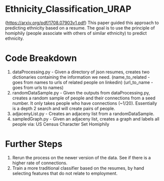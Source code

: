 # Ethnicity_Classification_URAP

(https://arxiv.org/pdf/1708.07903v1.pdf)
This paper guided this approach to predicting ethnicity based on a resume. The goal is to use the principle of homiphily (people associate with others of similar ethnicity)
to predict ethnicity.

# Code Breakdown
1. dataProcessing.py - Given a directory of json resumes, creates two dictionaries containing the information we need.
  (name_to_related - goes from names to urls of related people on linkedin)
  (url_to_name - goes from urls to names)
2. randomDataSample.py - Given the outputs from dataProcessing.py, creates a random sample of people and their connections
  from a seed number. It only takes people who have connections (~1/20). Essentially is a depth 2 search and will create pairs
  of people.
3. adjacenyList.py - Creates an adjaceny list from a randomDataSample.
4. sampledGraph.py - Given an adjaceny list, creates a graph and labels all people via:
  US Census
  Character Set
  Homiphily

# Further Steps
1. Rerun the process on the newer version of the data. See if there is a higher rate of connections.
2. Train a more traditional classifier based on the resumes, by hand selecting features that do not relate to employment.
